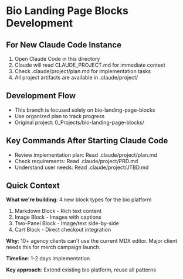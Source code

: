 # Bio Landing Page Blocks Development

## For New Claude Code Instance

1. Open Claude Code in this directory
2. Claude will read CLAUDE_PROJECT.md for immediate context
3. Check .claude/project/plan.md for implementation tasks
4. All project artifacts are available in .claude/project/

## Development Flow

- This branch is focused solely on bio-landing-page-blocks
- Use organized plan to track progress
- Original project: 0_Projects/bio-landing-page-blocks/

## Key Commands After Starting Claude Code

- Review implementation plan: Read .claude/project/plan.md
- Check requirements: Read .claude/project/PRD.md
- Understand user needs: Read .claude/project/JTBD.md

## Quick Context

**What we're building**: 4 new block types for the bio platform
1. Markdown Block - Rich text content
2. Image Block - Images with captions
3. Two-Panel Block - Image/text side-by-side
4. Cart Block - Direct checkout integration

**Why**: 10+ agency clients can't use the current MDX editor. Major client needs this for merch campaign launch.

**Timeline**: 1-2 days implementation

**Key approach**: Extend existing bio platform, reuse all patterns